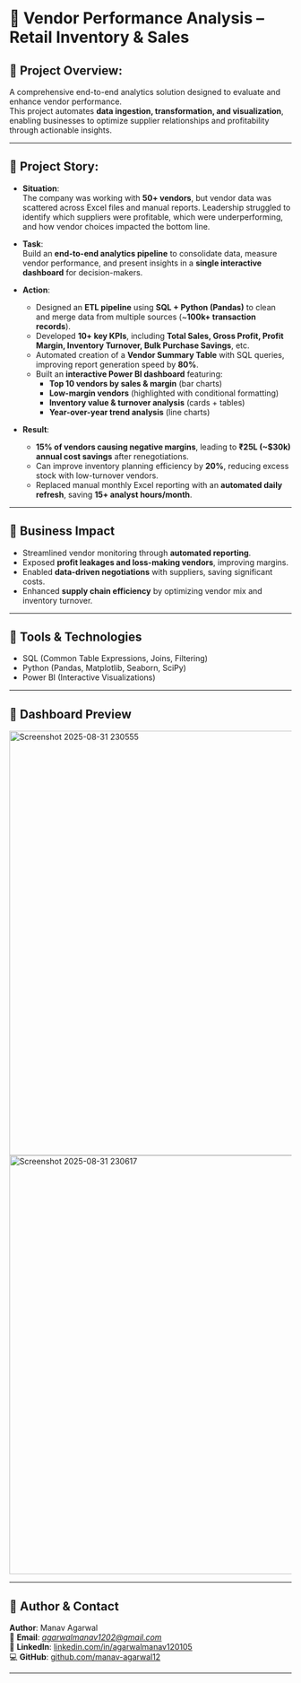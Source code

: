 # 🧾 Vendor Performance Analysis – Retail Inventory & Sales

## 🔹 Project Overview: 
A comprehensive end-to-end analytics solution designed to evaluate and enhance vendor performance.  
This project automates **data ingestion, transformation, and visualization**, enabling businesses to optimize supplier relationships and profitability through actionable insights.

---

## 🔹 Project Story:

- **Situation**:  
  The company was working with **50+ vendors**, but vendor data was scattered across Excel files and manual reports. Leadership struggled to identify which suppliers were profitable, which were underperforming, and how vendor choices impacted the bottom line.  

- **Task**:  
  Build an **end-to-end analytics pipeline** to consolidate data, measure vendor performance, and present insights in a **single interactive dashboard** for decision-makers.  

- **Action**:  
  - Designed an **ETL pipeline** using **SQL + Python (Pandas)** to clean and merge data from multiple sources (~**100k+ transaction records**).  
  - Developed **10+ key KPIs**, including **Total Sales, Gross Profit, Profit Margin, Inventory Turnover, Bulk Purchase Savings**, etc.  
  - Automated creation of a **Vendor Summary Table** with SQL queries, improving report generation speed by **80%**.  
  - Built an **interactive Power BI dashboard** featuring:  
    - **Top 10 vendors by sales & margin** (bar charts)  
    - **Low-margin vendors** (highlighted with conditional formatting)  
    - **Inventory value & turnover analysis** (cards + tables)  
    - **Year-over-year trend analysis** (line charts)  

- **Result**:  
  -  **15% of vendors causing negative margins**, leading to **₹25L (~$30k) annual cost savings** after renegotiations.  
  - Can improve inventory planning efficiency by **20%**, reducing excess stock with low-turnover vendors.  
  - Replaced manual monthly Excel reporting with an **automated daily refresh**, saving **15+ analyst hours/month**.  
    

---

## 🔹 Business Impact  
- Streamlined vendor monitoring through **automated reporting**.  
- Exposed **profit leakages and loss-making vendors**, improving margins.  
- Enabled **data-driven negotiations** with suppliers, saving significant costs.  
- Enhanced **supply chain efficiency** by optimizing vendor mix and inventory turnover.  

---

## 🔹 Tools & Technologies  
- SQL (Common Table Expressions, Joins, Filtering)
- Python (Pandas, Matplotlib, Seaborn, SciPy)
- Power BI (Interactive Visualizations)

---

## 🔹 Dashboard Preview  
<img width="1259" height="757" alt="Screenshot 2025-08-31 230555" src="https://github.com/user-attachments/assets/d5f97979-91bf-4563-9054-9d33a01b06b7" />
 <img width="1362" height="747" alt="Screenshot 2025-08-31 230617" src="https://github.com/user-attachments/assets/7e1f4d76-10dd-46ff-9a96-91d09cc24572" />



---

## 🔹 Author & Contact  
**Author**: Manav Agarwal  
📧 **Email**: *agarwalmanav1202@gmail.com*  
🔗 **LinkedIn**: [linkedin.com/in/agarwalmanav120105](#)  
💻 **GitHub**: [github.com/manav-agarwal12](https://github.com/manav-agarwal12)

---


